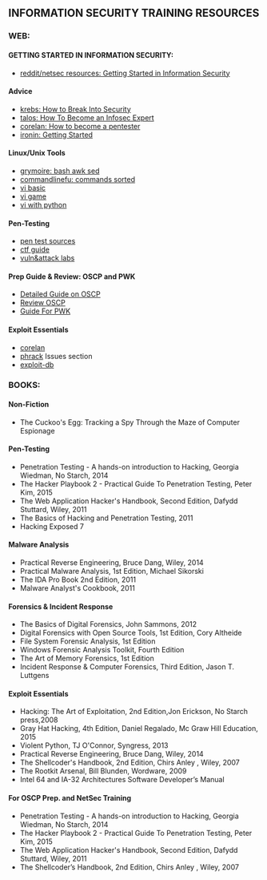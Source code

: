 ## INFORMATION SECURITY TRAINING RESOURCES
### WEB:
#### GETTING STARTED IN INFORMATION SECURITY:
- [reddit/netsec resources: Getting Started in Information Security](https://www.reddit.com/r/netsec/wiki/start)

#### Advice
- [krebs: How to Break Into Security](https://krebsonsecurity.com/2012/06/how-to-break-into-security-ptacek-edition/)
- [talos: How To Become an Infosec Expert](http://blog.talosintelligence.com/2013/01/how-to-become-infosec-expert-part-i.html?m=1)
- [corelan: How to become a pentester](https://www.corelan.be/index.php/2015/10/13/how-to-become-a-pentester/)
- [ironin: Getting Started](http://ir0nin.com/)

#### Linux/Unix Tools
- [grymoire: bash awk sed](http://www.grymoire.com/Unix/index.html)
- [commandlinefu: commands sorted](http://www.commandlinefu.com/commands/browse/sort-by-votes)
- [vi basic](http://www.cs.colostate.edu/helpdocs/vi.html)
- [vi game](https://vim-adventures.com/)
- [vi with python](https://realpython.com/vim-and-python-a-match-made-in-heaven/)

#### Pen-Testing
- [pen test sources](https://github.com/enaqx/awesome-pentest/blob/master/README.md)
- [ctf guide](https://trailofbits.github.io/ctf/)
- [vuln&attack labs](http://www.cis.syr.edu/~wedu/seed/all_labs.html)

#### Prep Guide & Review: OSCP and PWK
- [Detailed Guide on OSCP](http://niiconsulting.com/checkmate/2017/06/a-detail-guide-on-oscp-preparation-from-newbie-to-oscp/)
- [Review OSCP](https://tulpa-security.com/2016/09/11/review-oscp-and-pwk/)
- [Guide For PWK](https://tulpa-security.com/2016/09/19/prep-guide-for-offsecs-pwk/)

#### Exploit Essentials
- [corelan](https://www.corelan.be/)
- [phrack](http://www.phrack.org/) Issues section
- [exploit-db](http://www.exploit-db.com/papers/)

### BOOKS:
#### Non-Fiction
- The Cuckoo's Egg: Tracking a Spy Through the Maze of Computer Espionage
#### Pen-Testing
- Penetration Testing - A hands-on introduction to Hacking, Georgia Wiedman, No Starch, 2014
- The Hacker Playbook 2 - Practical Guide To Penetration Testing, Peter Kim, 2015
- The Web Application Hacker's Handbook, Second Edition, Dafydd Stuttard, Wiley,   2011
- The Basics of Hacking and Penetration Testing, 2011
- Hacking Exposed 7
#### Malware Analysis
- Practical Reverse Engineering, Bruce Dang, Wiley, 2014
- Practical Malware Analysis, 1st Edition, Michael Sikorski
- The IDA Pro Book 2nd Edition, 2011
- Malware Analyst's Cookbook, 2011
#### Forensics & Incident Response
- The Basics of Digital Forensics, John Sammons, 2012
- Digital Forensics with Open Source Tools, 1st Edition, Cory Altheide
- File System Forensic Analysis, 1st Edition
- Windows Forensic Analysis Toolkit, Fourth Edition
- The Art of Memory Forensics, 1st Edition
- Incident Response & Computer Forensics, Third Edition, Jason T. Luttgens
#### Exploit Essentials
- Hacking: The Art of Exploitation, 2nd Edition,Jon Erickson, No Starch press,2008
- Gray Hat Hacking, 4th Edition, Daniel Regalado,  Mc Graw Hill Education, 2015
- Violent Python, TJ O'Connor, Syngress, 2013
- Practical Reverse Engineering, Bruce Dang, Wiley, 2014
- The Shellcoder's Handbook, 2nd Edition, Chirs Anley , Wiley, 2007
- The Rootkit Arsenal, Bill Blunden, Wordware, 2009
- Intel 64 and IA-32 Architectures Software Developer’s Manual
#### For OSCP Prep. and NetSec Training
- Penetration Testing - A hands-on introduction to Hacking, Georgia Wiedman, No Starch, 2014
- The Hacker Playbook 2 - Practical Guide To Penetration Testing, Peter Kim, 2015
- The Web Application Hacker's Handbook, Second Edition, Dafydd Stuttard, Wiley,   2011
- The Shellcoder’s Handbook, 2nd Edition, Chirs Anley , Wiley, 2007
